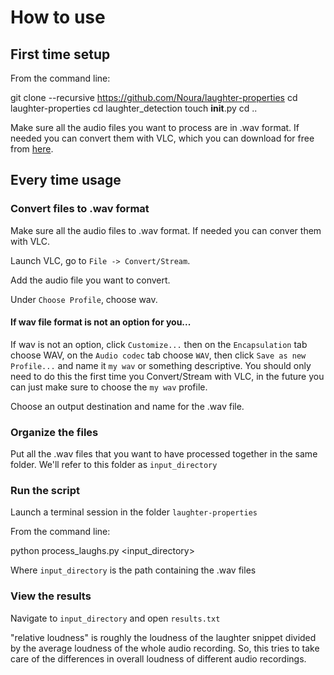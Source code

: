 # How to use

## First time setup

From the command line:

  git clone --recursive https://github.com/Noura/laughter-properties
  cd laughter-properties
  cd laughter_detection
  touch __init__.py
  cd ..

Make sure all the audio files you want to process are in .wav format. If needed you can convert them with VLC, which you can download for free from <a href="http://download.cnet.com/VLC-Media-Player-64-bit/3000-13632_4-75761094.html">here</a>.

## Every time usage

### Convert files to .wav format

Make sure all the audio files to .wav format. If needed you can conver them with VLC.

Launch VLC, go to `File -> Convert/Stream`.

Add the audio file you want to convert.

Under `Choose Profile`, choose wav. 

#### If wav file format is not an option for you...
If wav is not an option, click `Customize...` then on the `Encapsulation` tab choose WAV, on the `Audio codec` tab choose `WAV`, then click `Save as new Profile...` and name it `my wav` or something descriptive. You should only need to do this the first time you Convert/Stream with VLC, in the future you can just make sure to choose the `my wav` profile.

Choose an output destination and name for the .wav file.

### Organize the files

Put all the .wav files that you want to have processed together in the same folder. We'll refer to this folder as `input_directory`

### Run the script

Launch a terminal session in the folder `laughter-properties`

From the command line:

  python process_laughs.py <input_directory>

Where `input_directory` is the path containing the .wav files

### View the results

Navigate to `input_directory` and open `results.txt`

"relative loudness" is roughly the loudness of the laughter snippet divided by the average loudness of the whole audio recording. So, this tries to take care of the differences in overall loudness of different audio recordings.

  







